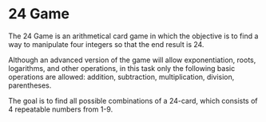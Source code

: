 # 24 Game

The 24 Game is an arithmetical card game in which the objective is to find a way to manipulate four integers so that the end result is 24. 

Although an advanced version of the game will allow exponentiation, roots, logarithms, and other operations, in this task only the following basic operations are allowed: addition, subtraction, multiplication, division, parentheses.

The goal is to find all possible combinations of a 24-card, which consists of 4 repeatable numbers from 1-9.
